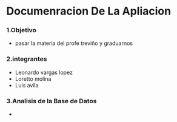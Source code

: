  # Documenracion De La Apliacion
### 1.Objetivo
- pasar la materia del profe treviño y graduarnos
### 2.integrantes
- Leonardo vargas lopez
- Loretto molina
- Luis avila
### 3.Analisis de la Base de Datos
-

